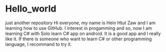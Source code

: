 # Hello_world
just another repository
Hi everyone, my name is Hein Htut Zaw and I am learning how to use GitHub.
I interest in progamming and so, now I am learning C# with Solo learn C# app on android.
It is a good app and I really like it. If there is someone who want to learn C# or other programming language, I recommand to try it.
